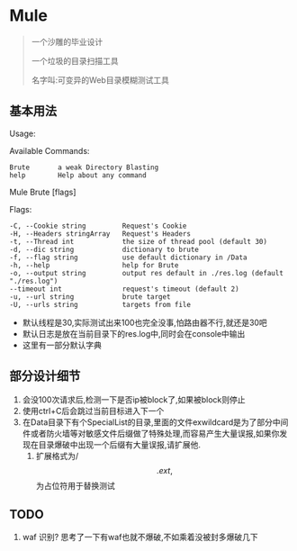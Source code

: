 # Mule

> 一个沙雕的毕业设计
>
> 一个垃圾的目录扫描工具
> 
> 名字叫:可变异的Web目录模糊测试工具



## 基本用法

Usage:

Available Commands:

    Brute       a weak Directory Blasting
    help        Help about any command

Mule Brute [flags]

Flags:

    -C, --Cookie string         Request's Cookie
    -H, --Headers stringArray   Request's Headers
    -t, --Thread int            the size of thread pool (default 30)
    -d, --dic string            dictionary to brute
    -f, --flag string           use default dictionary in /Data
    -h, --help                  help for Brute
    -o, --output string         output res default in ./res.log (default "./res.log")
    --timeout int               request's timeout (default 2)
    -u, --url string            brute target
    -U, --urls string           targets from file

* 默认线程是30,实际测试出来100也完全没事,怕路由器不行,就还是30吧
* 默认日志是放在当前目录下的res.log中,同时会在console中输出
* 这里有一部分默认字典

## 部分设计细节
1. 会没100次请求后,检测一下是否ip被block了,如果被block则停止
2. 使用ctrl+C后会跳过当前目标进入下一个
3. 在Data目录下有个SpecialList的目录,里面的文件exwildcard是为了部分中间件或者防火墙等对敏感文件后缀做了特殊处理,而容易产生大量误报,如果你发现在目录爆破中出现一个后缀有大量误报,请扩展他.
    1. 扩展格式为/$$.ext,$$为占位符用于替换测试



## TODO
1. waf 识别? 思考了一下有waf也就不爆破,不如乘着没被封多爆破几下

